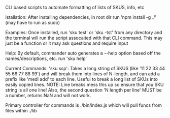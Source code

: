 CLI based scripts to automate formatting of lists of SKUS, info, etc

Istallation:
After installing dependencies, in root dir run 'npm install -g ./' (may have to run as sudo)

Examples:
Once installed, run 'sku test' or 'sku -tst' from any directory and the terminal will run the script assocaited with that CLI command. This may just be a function or it may ask questions and require input

Help:
By default, commander auto generates a --help option based off the names/descriptions, etc. run 'sku help'

Current Commands:
'sku ssp': Takes a long string of SKUS (like '11 22 33 44 55 66 77 88 99') and will break them into lines of N-length, and can add a prefix like 'medi add' to each line. Useful to break a long list of SKUs into easily copied lines. NOTE: Line breaks mess this up so ensure that you SKU string is all one line! Also, the second question 'N length per line' MUST be a number, returns NaN and will not work.

Primary controller for commands is ./bin/index.js which will pull funcs from files within ./lib
